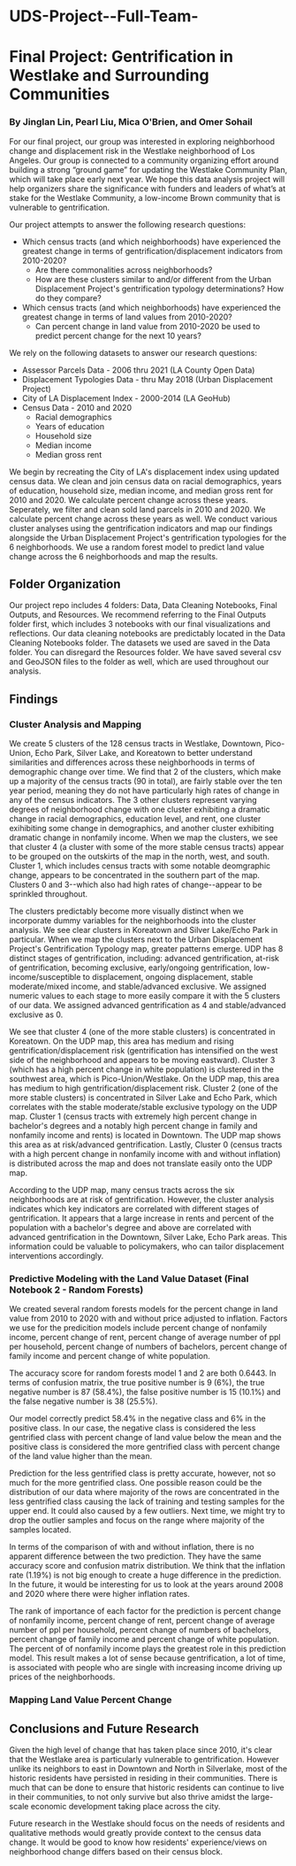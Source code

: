 # UDS-Project--Full-Team-

# Final Project: Gentrification in Westlake and Surrounding Communities

### By Jinglan Lin, Pearl Liu, Mica O'Brien, and Omer Sohail

For our final project, our group was interested in exploring neighborhood change and displacement risk in the Westlake neighborhood of Los Angeles. Our group is connected to a community organizing effort around building a strong “ground game” for updating the Westlake Community Plan, which will take place early next year. We hope this data analysis project will help organizers share the significance with funders and leaders of what’s at stake for the Westlake Community, a low-income Brown community that is vulnerable to gentrification.  

Our project attempts to answer the following research questions: 

 - Which census tracts (and which neighborhoods) have experienced the greatest change in terms of gentrification/displacement indicators from 2010-2020? 
     - Are there commonalities across neighborhoods?
     - How are these clusters similar to and/or different from the Urban Displacement Project's gentrification typology determinations? How do they compare? 
 - Which census tracts (and which neighborhoods) have experienced the greatest change in terms of land values from 2010-2020? 
     - Can percent change in land value from 2010-2020 be used to predict percent change for the next 10 years? 

We rely on the following datasets to answer our research questions: 

 - Assessor Parcels Data - 2006 thru 2021 (LA County Open Data)
 - Displacement Typologies Data - thru May 2018 (Urban Displacement Project)
 - City of LA Displacement Index - 2000-2014 (LA GeoHub) 
 - Census Data - 2010 and 2020
    - Racial demographics 
    - Years of education
    - Household size 
    - Median income
    - Median gross rent

We begin by recreating the City of LA's displacement index using updated census data. We clean and join census data on racial demographics, years of education, household size, median income, and median gross rent for 2010 and 2020. We calculate percent change across these years. Seperately, we filter and clean sold land parcels in 2010 and 2020. We calculate percent change across these years as well. We conduct various cluster analyses using the gentrification indicators and map our findings alongside the Urban Displacement Project's gentrification typologies for the 6 neighborhoods. We use a random forest model to predict land value change across the 6 neighborhoods and map the results. 

## Folder Organization

Our project repo includes 4 folders: Data, Data Cleaning Notebooks, Final Outputs, and Resources. We recommend referring to the Final Outputs folder first, which includes 3 notebooks with our final visualizations and reflections. Our data cleaning notebooks are predictably located in the Data Cleaning Notebooks folder. The datasets we used are saved in the Data folder. You can disregard the Resources folder. We have saved several csv and GeoJSON files to the folder as well, which are used throughout our analysis.

## Findings

### Cluster Analysis and Mapping 

We create 5 clusters of the 128 census tracts in Westlake, Downtown, Pico-Union, Echo Park, Silver Lake, and Koreatown to better understand similarities and differences across these neighborhoods in terms of demographic change over time. We find that 2 of the clusters, which make up a majority of the census tracts (90 in total), are fairly stable over the ten year period, meaning they do not have particularly high rates of change in any of the census indicators. The 3 other clusters represent varying degrees of neighborhood change with one cluster exhibiting a dramatic change in racial demographics, education level, and rent, one cluster exihibiting some change in demographics, and another cluster exhibiting dramatic change in nonfamily income. When we map the clusters, we see that cluster 4 (a cluster with some of the more stable census tracts) appear to be grouped on the outskirts of the map in the north, west, and south. Cluster 1, which includes census tracts with some notable deomgraphic change, appears to be concentrated in the southern part of the map. Clusters 0 and 3--which also had high rates of change--appear to be sprinkled throughout.  

The clusters predictably become more visually distinct when we incorporate dummy variables for the neighborhoods into the cluster analysis. We see clear clusters in Koreatown and  Silver Lake/Echo Park in particular. When we map the clusters next to the Urban Displacement Project's Gentrification Typology map, greater patterns emerge. UDP has 8 distinct stages of gentrification, including: advanced gentrification, at-risk of gentrification, becoming exclusive, early/ongoing gentrification, low-income/susceptible to displacement, ongoing displacement, stable moderate/mixed income, and stable/advanced exclusive. We assigned numeric values to each stage to more easily compare it with the 5 clusters of our data. We assigned advanced gentrification as 4 and stable/advanced exclusive as 0. 

We see that cluster 4 (one of the more stable clusters) is concentrated in Koreatown. On the UDP map, this area has medium and rising gentrification/displacement risk (gentrification has intensified on the west side of the neighborhood and appears to be moving eastward). Cluster 3 (which has a high percent change in white population) is clustered in the southwest area, which is Pico-Union/Westlake. On the UDP map, this area has medium to high gentrification/displacement risk. Cluster 2 (one of the more stable clusters) is concentrated in Silver Lake and Echo Park, which correlates with the stable moderate/stable exclusive typology on the UDP map. Cluster 1 (census tracts with extremely high percent change in bachelor's degrees and a notably high percent change in family and nonfamily income and rents) is located in Downtown. The UDP map shows this area as at risk/advanced gentrification. Lastly, Cluster 0 (census tracts with a high percent change in nonfamily income with and without inflation) is distributed across the map and does not translate easily onto the UDP map.

According to the UDP map, many census tracts across the six neighborhoods are at risk of gentrification. However, the cluster analysis indicates which key indicators are correlated with different stages of gentrification. It appears that a large increase in rents and percent of the population with a bachelor's degree and above are correlated with advanced gentrification in the Downtown, Silver Lake, Echo Park areas. This information could be valuable to policymakers, who can tailor displacement interventions accordingly.   

### Predictive Modeling with the Land Value Dataset (Final Notebook 2 - Random Forests)
We created several random forests models for the percent change in land value from 2010 to 2020 with and without price adjusted to inflation. Factors we use for the predicition models include percent change of nonfamily income, percent change of rent, percent change of average number of ppl per household, percent change of numbers of bachelors, percent change of family income and percent change of white population. 

The accuracy score for random forests model 1 and 2 are both 0.6443. In terms of confusion matrix, the true positive number is 9 (6%), the true negative number is 87 (58.4%), the false positive number is 15 (10.1%) and the false negative number is 38 (25.5%).

Our model correctly predict 58.4% in the negative class and 6% in the positive class. In our case, the negative class is considered the less gentrified class with percent change of land value below the mean and the positive class is considered the more gentrified class with percent change of the land value higher than the mean.

Prediction for the less gentrified class is pretty accurate, however, not so much for the more gentrified class. One possible reason could be the distribution of our data where majority of the rows are concentrated in the less gentrified class causing the lack of training and testing samples for the upper end. It could also caused by a few outliers. Next time, we might try to drop the outlier samples and focus on the range where majority of the samples located.

In terms of the comparison of with and without inflation, there is no apparent difference between the two prediction. They have the same accuracy score and confusion matrix distribution. We think that the inflation rate (1.19%) is not big enough to create a huge difference in the prediction. In the future, it would be interesting for us to look at the years around 2008 and 2020 where there were higher inflation rates.

The rank of importance of each factor for the prediction is percent change of nonfamily income, percent change of rent, percent change of average number of ppl per household, percent change of numbers of bachelors, percent change of family income and percent change of white population. The percent of of nonfamily income plays the greatest role in this prediction model. This result makes a lot of sense because gentrification, a lot of time, is associated with people who are single with increasing income driving up prices of the neighborhoods.

### Mapping Land Value Percent Change

## Conclusions and Future Research
Given the high level of change that has taken place since 2010, it's clear that the Westlake area is particularly vulnerable to gentrification. However unlike its neighbors to east in Downtown and North in Silverlake, most of the historic residents have persisted in residing in their communities. There is much that can be done to ensure that historic residents can continue to live in their communities, to not only survive but also thrive amidst the large-scale economic development taking place across the city. 

Future research in the Westlake should focus on the needs of residents and qualitative methods would greatly provide context to the census data change. It would be good to know how residents' experience/views on neighborhood change differs based on their census block. 








